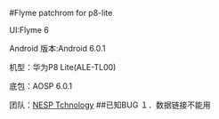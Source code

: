#Flyme patchrom for p8-lite

UI:Flyme 6

Android 版本:Android 6.0.1

机型：华为P8 Lite(ALE-TL00)

底包：AOSP 6.0.1

团队：[NESP Tchnology](http://nesp.1g7.net)
##已知BUG
１．数据链接不能用
